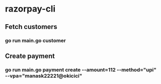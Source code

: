 # razorpay-cli

## Fetch customers

### go run main.go customer

## Create payment

### go run main.go payment create --amount=112 --method="upi" --vpa="manask22221@okicici"
